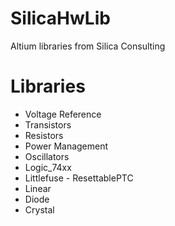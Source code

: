 # SilicaHwLib
Altium libraries from Silica Consulting

# Libraries
* Voltage Reference
* Transistors
* Resistors
* Power Management
* Oscillators
* Logic_74xx
* Littlefuse - ResettablePTC
* Linear
* Diode
* Crystal
